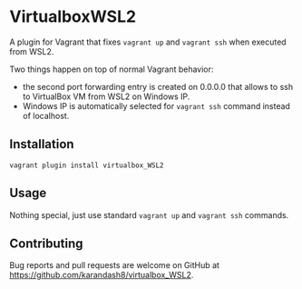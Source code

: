 # VirtualboxWSL2

A plugin for Vagrant that fixes `vagrant up` and `vagrant ssh` when executed from WSL2.

Two things happen on top of normal Vagrant behavior:
- the second port forwarding entry is created on 0.0.0.0 that allows to ssh to VirtualBox VM from WSL2 on Windows IP.
- Windows IP is automatically selected for `vagrant ssh` command instead of localhost.

## Installation

```
vagrant plugin install virtualbox_WSL2
```

## Usage

Nothing special, just use standard `vagrant up` and `vagrant ssh` commands.

## Contributing

Bug reports and pull requests are welcome on GitHub at https://github.com/karandash8/virtualbox_WSL2.
